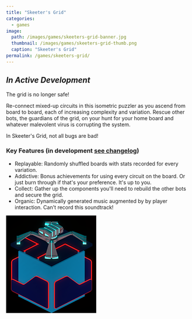 ```yaml
---
title: "Skeeter's Grid"
categories:
  - games
image:
  path: /images/games/skeeters-grid-banner.jpg
  thumbnail: /images/games/skeeters-grid-thumb.png
  caption: "Skeeter's Grid"
permalink: /games/skeeters-grid/ 
---
```

*In Active Development*
---
The grid is no longer safe!

Re-connect mixed-up circuits in this isometric puzzler as you ascend from board to board, each of increasing complexity and variation. Rescue other bots, the guardians of the grid, on your hunt for your home board and whatever malevolent virus is corrupting the system.

In Skeeter's Grid, not all bugs are bad!

### Key Features (in development [see changelog](/games/skeeters-grid-changelog/))
* Replayable: Randomly shuffled boards with stats recorded for every variation.
* Addictive: Bonus achievements for using every circuit on the board. Or just burn through if that's your preference. It's up to you.
* Collect: Gather up the components you'll need to rebuild the other bots and secure the grid.
* Organic: Dynamically generated music augmented by by player interaction. Can't record this soundtrack!

![Skeeter's Grid rotate apng](/images/games/Skeeters_Grid-cube_rotate.png)
